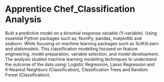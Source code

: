 # Apprentice Chef_Classification Analysis
Built a predictive model on a binomial response variable (Y-variable). 
Using essential Python packages such as; NumPy, pandas, matplotlib and seaborn. While focusing on machine learning packages such as SciKitLearn and statsmodels. 
This classification modelling focused on feature engineering, model preparation, variable selection, and model development. 
The analysis studied machine learning modelling techniques to understand the outcome of the data using: Logistic Regression, Lasso Regression and K-Nearest Neighbors (Classification), Classification Trees and Random Forest (Classification).
